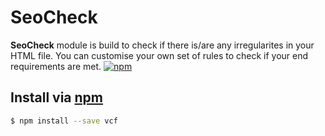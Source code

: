 # SeoCheck

**SeoCheck** module is build to check if there is/are any irregularites in your HTML file. You can customise your own set of rules to check if your end requirements are met.
[![npm](https://img.shields.io/npm/v/vcf.svg?style=flat-square)](https://npmjs.com/package/vcf)

## Install via [npm](https://npmjs.com)

```sh
$ npm install --save vcf
```